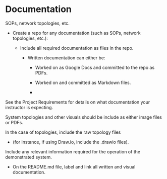 # Documentation
SOPs, network topologies, etc.

* Create a repo for any documentation (such as SOPs, network topologies, etc.):

  - Include all required documentation as files in the repo.
   
    * Written documentation can either be:
   
      * Worked on as Google Docs and committed to the repo as PDFs.
     
      * Worked on and committed as Markdown files.
      * 
See the Project Requirements for details on what documentation your instructor is expecting.

System topologies and other visuals should be include as either image files or PDFs.

In the case of topologies, include the raw topology files 

 * (for instance, if using Draw.io, include the .drawio files).


Include any relevant information required for the operation of the demonstrated system. 

- On the README.md file, label and link all written and visual documentation.

